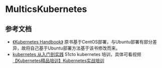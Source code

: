 # MulticsKubernetes

## 参考文档
* [《Kubernetes Handbook》](https://jimmysong.io/kubernetes-handbook/)
原书基于CentOS部署，与Ubuntu部署有部分差异，故将自己基于Ubuntu部署方法基于该书修改而来。
* [kubernetes 从入门到实践](https://www.kancloud.cn/huyipow/kubernetes/531982)
51cto kubernetes 培训，具体可看视频[【Kubernetes精品培训】Kubernetes实战培训](http://edu.51cto.com/course/11386.html)
